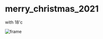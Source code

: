 # merry_christmas_2021
with 18'c


![frame](https://user-images.githubusercontent.com/63590121/147364385-53b4e925-e853-43eb-bb67-d2b5b61bf97c.png)
